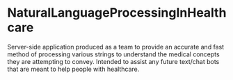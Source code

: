 # NaturalLanguageProcessingInHealthcare

Server-side application produced as a team to provide an accurate and fast method of processing various strings 
to understand the medical concepts they are attempting to convey. Intended to assist any future text/chat bots
that are meant to help people with healthcare.


